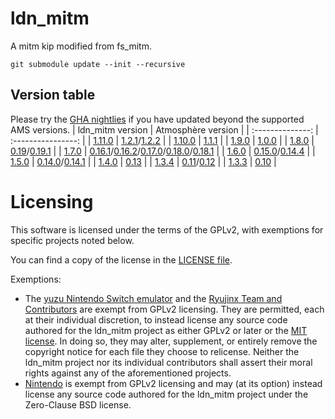 # ldn_mitm

A mitm kip modified from fs_mitm.

```
git submodule update --init --recursive
```

## Version table

Please try the [GHA nightlies](https://github.com/spacemeowx2/ldn_mitm/actions) if you have updated beyond the supported AMS versions.
| ldn_mitm version | Atmosphère version |
| :--------------: | :----------------: |
| [1.11.0](https://github.com/spacemeowx2/ldn_mitm/releases/tag/v1.11.0)            | [1.2.1](https://github.com/Atmosphere-NX/Atmosphere/releases/tag/1.2.1)/[1.2.2](https://github.com/Atmosphere-NX/Atmosphere/releases/tag/1.2.2)               |
| [1.10.0](https://github.com/spacemeowx2/ldn_mitm/releases/tag/v1.10.0)            | [1.1.1](https://github.com/Atmosphere-NX/Atmosphere/releases/tag/1.1.1)               |
| [1.9.0](https://github.com/spacemeowx2/ldn_mitm/releases/tag/v1.9.0)            | [1.0.0](https://github.com/Atmosphere-NX/Atmosphere/releases/tag/1.0.0)               |
| [1.8.0](https://github.com/spacemeowx2/ldn_mitm/releases/tag/v1.8.0)            | [0.19](https://github.com/Atmosphere-NX/Atmosphere/releases/tag/0.19.0)/[0.19.1](https://github.com/Atmosphere-NX/Atmosphere/releases/tag/0.19.1)               |
| [1.7.0](https://github.com/spacemeowx2/ldn_mitm/releases/tag/v1.7.0)            | [0.16.1](https://github.com/Atmosphere-NX/Atmosphere/releases/tag/0.16.1)/[0.16.2](https://github.com/Atmosphere-NX/Atmosphere/releases/tag/0.16.2)/[0.17.0](https://github.com/Atmosphere-NX/Atmosphere/releases/tag/0.17.0)/[0.18.0](https://github.com/Atmosphere-NX/Atmosphere/releases/tag/0.18.0)/[0.18.1](https://github.com/Atmosphere-NX/Atmosphere/releases/tag/0.18.1) |
| [1.6.0](https://github.com/spacemeowx2/ldn_mitm/releases/tag/v1.6.0)            | [0.15.0](https://github.com/Atmosphere-NX/Atmosphere/releases/tag/0.15.0)/[0.14.4](https://github.com/Atmosphere-NX/Atmosphere/releases/tag/0.14.4)   |
| [1.5.0](https://github.com/spacemeowx2/ldn_mitm/releases/tag/v1.5.0)            | [0.14.0](https://github.com/Atmosphere-NX/Atmosphere/releases/tag/0.14.0)/[0.14.1](https://github.com/Atmosphere-NX/Atmosphere/releases/tag/0.14.1)        |
| [1.4.0](https://github.com/spacemeowx2/ldn_mitm/releases/tag/v1.4.0)            | [0.13](https://github.com/Atmosphere-NX/Atmosphere/releases/tag/0.13.0)               |
| [1.3.4](https://github.com/spacemeowx2/ldn_mitm/releases/tag/v1.3.4)            | [0.11](https://github.com/Atmosphere-NX/Atmosphere/releases/tag/0.11.0)/[0.12](https://github.com/Atmosphere-NX/Atmosphere/releases/tag/0.12.0)          |
| [1.3.3](https://github.com/spacemeowx2/ldn_mitm/releases/tag/v1.3.3)            | [0.10](https://github.com/Atmosphere-NX/Atmosphere/releases/tag/0.10.0)               |


Licensing
=====

This software is licensed under the terms of the GPLv2, with exemptions for specific projects noted below.

You can find a copy of the license in the [LICENSE file](LICENSE).

Exemptions:
* The [yuzu Nintendo Switch emulator](https://github.com/yuzu-emu/yuzu) and the [Ryujinx Team and Contributors](https://github.com/orgs/Ryujinx) are exempt from GPLv2 licensing. They are permitted, each at their individual discretion, to instead license any source code authored for the ldn_mitm project as either GPLv2 or later or the [MIT license](https://github.com/Atmosphere-NX/Atmosphere/blob/master/docs/licensing_exemptions/MIT_LICENSE). In doing so, they may alter, supplement, or entirely remove the copyright notice for each file they choose to relicense. Neither the ldn_mitm project nor its individual contributors shall assert their moral rights against any of the aforementioned projects.
* [Nintendo](https://github.com/Nintendo) is exempt from GPLv2 licensing and may (at its option) instead license any source code authored for the ldn_mitm project under the Zero-Clause BSD license.

